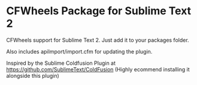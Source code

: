 # CFWheels Package for Sublime Text 2

CFWheels support for Sublime Text 2. Just add it to your packages folder.

Also includes apiImport/import.cfm for updating the plugin.

Inspired by the Sublime Coldfusion Plugin at https://github.com/SublimeText/ColdFusion (Highly ecommend installing it alongside this plugin)